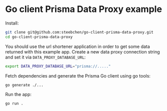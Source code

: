 # Go client Prisma Data Proxy example

Install:

```bash
git clone git@github.com:steebchen/go-client-prisma-data-proxy.git
cd go-client-prisma-data-proxy
```

You should use the url shortener application in order to get some data returned with this example app.
Create a new data proxy connection string and set it via `DATA_PROXY_DATABASE_URL`:

```bash
export DATA_PROXY_DATABASE_URL="prisma://....."
```

Fetch dependencies and generate the Prisma Go client using go tools:

```bash
go generate ./...
```

Run the app:

```bash
go run .
```
